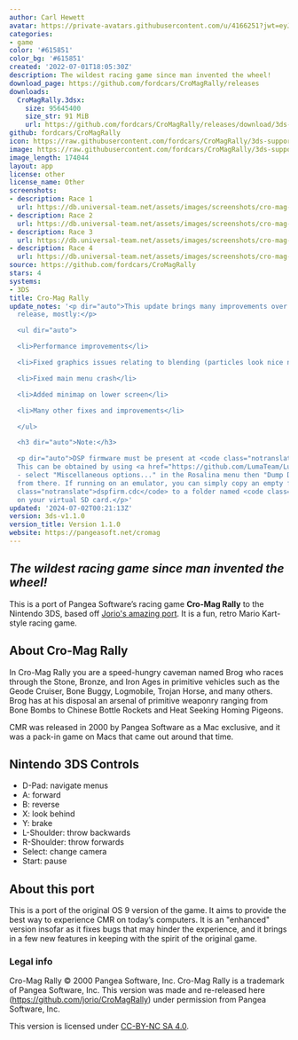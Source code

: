 ```yaml
---
author: Carl Hewett
avatar: https://private-avatars.githubusercontent.com/u/4166251?jwt=eyJhbGciOiJIUzI1NiIsInR5cCI6IkpXVCJ9.eyJpc3MiOiJnaXRodWIuY29tIiwiYXVkIjoicmF3LmdpdGh1YnVzZXJjb250ZW50LmNvbSIsImtleSI6ImtleTEiLCJleHAiOjE3MzQ2MzM0ODAsIm5iZiI6MTczNDYzMjI4MCwicGF0aCI6Ii91LzQxNjYyNTEifQ.6rIFeujAZz4jyGprSABkCmHzZICN_fp1_tb7koBRUFg&v=4
categories:
- game
color: '#615851'
color_bg: '#615851'
created: '2022-07-01T18:05:30Z'
description: The wildest racing game since man invented the wheel!
download_page: https://github.com/fordcars/CroMagRally/releases
downloads:
  CroMagRally.3dsx:
    size: 95645400
    size_str: 91 MiB
    url: https://github.com/fordcars/CroMagRally/releases/download/3ds-v1.1.0/CroMagRally.3dsx
github: fordcars/CroMagRally
icon: https://raw.githubusercontent.com/fordcars/CroMagRally/3ds-support/packaging/io.jor.cromagrally-alternateicon.png
image: https://raw.githubusercontent.com/fordcars/CroMagRally/3ds-support/docs/3ds_race.png
image_length: 174044
layout: app
license: other
license_name: Other
screenshots:
- description: Race 1
  url: https://db.universal-team.net/assets/images/screenshots/cro-mag-rally/race-1.png
- description: Race 2
  url: https://db.universal-team.net/assets/images/screenshots/cro-mag-rally/race-2.png
- description: Race 3
  url: https://db.universal-team.net/assets/images/screenshots/cro-mag-rally/race-3.png
- description: Race 4
  url: https://db.universal-team.net/assets/images/screenshots/cro-mag-rally/race-4.png
source: https://github.com/fordcars/CroMagRally
stars: 4
systems:
- 3DS
title: Cro-Mag Rally
update_notes: '<p dir="auto">This update brings many improvements over the initial
  release, mostly:</p>

  <ul dir="auto">

  <li>Performance improvements</li>

  <li>Fixed graphics issues relating to blending (particles look nice now)</li>

  <li>Fixed main menu crash</li>

  <li>Added minimap on lower screen</li>

  <li>Many other fixes and improvements</li>

  </ul>

  <h3 dir="auto">Note:</h3>

  <p dir="auto">DSP firmware must be present at <code class="notranslate">sdmc:/3ds/dspfirm.cdc</code>.
  This can be obtained by using <a href="https://github.com/LumaTeam/Luma3DS">Luma3DS</a>
  - select "Miscellaneous options..." in the Rosalina menu then "Dump DSP firmware"
  from there. If running on an emulator, you can simply copy an empty file named <code
  class="notranslate">dspfirm.cdc</code> to a folder named <code class="notranslate">3ds</code>
  on your virtual SD card.</p>'
updated: '2024-07-02T00:21:13Z'
version: 3ds-v1.1.0
version_title: Version 1.1.0
website: https://pangeasoft.net/cromag
---
```

## *The wildest racing game since man invented the wheel!*

This is a port of Pangea Software’s racing game **Cro-Mag Rally** to the Nintendo 3DS, based off [Jorio's amazing port](https://github.com/jorio/CroMagRally). It is a fun, retro Mario Kart-style racing game.

## About Cro-Mag Rally

In Cro-Mag Rally you are a speed-hungry caveman named Brog who races through the Stone, Bronze, and Iron Ages in primitive vehicles such as the Geode Cruiser, Bone Buggy, Logmobile, Trojan Horse, and many others. Brog has at his disposal an arsenal of primitive weaponry ranging from Bone Bombs to Chinese Bottle Rockets and Heat Seeking Homing Pigeons.

CMR was released in 2000 by Pangea Software as a Mac exclusive, and it was a pack-in game on Macs that came out around that time.

## Nintendo 3DS Controls
* D-Pad: navigate menus
* A: forward
* B: reverse
* X: look behind
* Y: brake
* L-Shoulder: throw backwards
* R-Shoulder: throw forwards
* Select: change camera
* Start: pause

## About this port

This is a port of the original OS 9 version of the game. It aims to provide the best way to experience CMR on today’s computers. It is an "enhanced" version insofar as it fixes bugs that may hinder the experience, and it brings in a few new features in keeping with the spirit of the original game.

### Legal info

Cro-Mag Rally © 2000 Pangea Software, Inc. Cro-Mag Rally is a trademark of Pangea Software, Inc. This version was made and re-released here (https://github.com/jorio/CroMagRally) under permission from Pangea Software, Inc.

This version is licensed under [CC-BY-NC SA 4.0](LICENSE.md).